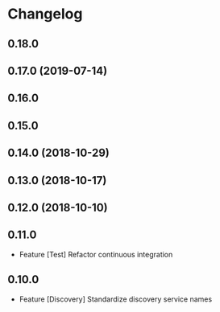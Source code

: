 # Changelog

## 0.18.0

## 0.17.0 (2019-07-14)

## 0.16.0

## 0.15.0

## 0.14.0 (2018-10-29)

## 0.13.0 (2018-10-17)

## 0.12.0  (2018-10-10)

## 0.11.0

- Feature [Test] Refactor continuous integration

## 0.10.0

- Feature [Discovery] Standardize discovery service names
